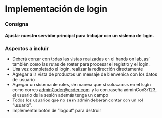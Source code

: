 # Implementación de login

### Consigna

#### Ajustar nuestro servidor principal para trabajar con un sistema de login.

### Aspectos a incluir

- Deberá contar con todas las vistas realizadas en el hands on lab, así también como las rutas de router para procesar el registro y el login. 
- Una vez completado el login, realizar la redirección directamente 
- Agregar a la vista de productos un mensaje de bienvenida con los datos del usuario
- Agregar un sistema de roles, de manera que si colocamos en el login como correo adminCoder@coder.com, y la contraseña adminCod3r123, el usuario de la sesión además tenga un campo 
- Todos los usuarios que no sean admin deberán contar con un rol “usuario”.
- Implementar botón de “logout” para destruir 